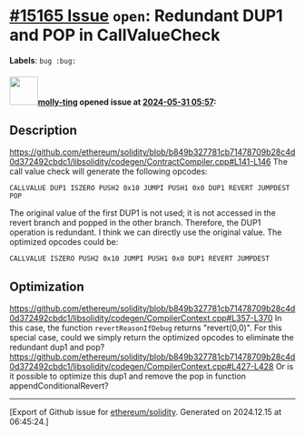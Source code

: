 # [\#15165 Issue](https://github.com/ethereum/solidity/issues/15165) `open`: Redundant DUP1 and POP in CallValueCheck
**Labels**: `bug :bug:`


#### <img src="https://avatars.githubusercontent.com/u/11722837?u=4879a4c6d4d31ba838a0610fd2c3e544be1ba769&v=4" width="50">[molly-ting](https://github.com/molly-ting) opened issue at [2024-05-31 05:57](https://github.com/ethereum/solidity/issues/15165):



## Description

<!--Please shortly describe the bug you have found, and what you expect instead.-->
https://github.com/ethereum/solidity/blob/b849b327781cb71478709b28c4d0d372492cbdc1/libsolidity/codegen/ContractCompiler.cpp#L141-L146
The call value check will generate the following opcodes: 
```
CALLVALUE DUP1 ISZERO PUSH2 0x10 JUMPI PUSH1 0x0 DUP1 REVERT JUMPDEST POP
```
The original value of the first DUP1 is not used; it is not accessed in the revert branch and popped in the other branch. Therefore, the DUP1 operation is redundant. I think we can directly use the original value. The optimized opcodes could be:
```
CALLVALUE ISZERO PUSH2 0x10 JUMPI PUSH1 0x0 DUP1 REVERT JUMPDEST
```


## Optimization
https://github.com/ethereum/solidity/blob/b849b327781cb71478709b28c4d0d372492cbdc1/libsolidity/codegen/CompilerContext.cpp#L357-L370
In this case, the function ```revertReasonIfDebug``` returns "revert(0,0)". For this special case, could we simply return the optimized opcodes to eliminate the redundant dup1 and pop? 
https://github.com/ethereum/solidity/blob/b849b327781cb71478709b28c4d0d372492cbdc1/libsolidity/codegen/CompilerContext.cpp#L427-L428
Or is it possible to optimize this dup1 and remove the pop in function appendConditionalRevert?


<!--
Please provide a *minimal* source code example to trigger the bug you have found.
Please also mention any command-line flags that are necessary for triggering the bug.
Provide as much information as necessary to reproduce the bug.

```solidity
// Some *minimal* Solidity source code to reproduce the bug.
// ...
```
-->





-------------------------------------------------------------------------------



[Export of Github issue for [ethereum/solidity](https://github.com/ethereum/solidity). Generated on 2024.12.15 at 06:45:24.]
